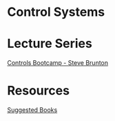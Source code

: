 # Control Systems

# Lecture Series

[Controls Bootcamp - Steve Brunton](Control%20Systems%20ba0b13669bf847a5b3d300692f4c6378/Controls%20Bootcamp%20-%20Steve%20Brunton%203b3f7189b17849a9bfec86bfa8359830.md)

# Resources

[Suggested Books](Control%20Systems%20ba0b13669bf847a5b3d300692f4c6378/Suggested%20Books%20d61c094dd04c4f63b37d6397b7b7cb1b.md)